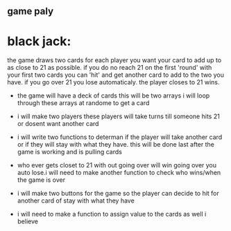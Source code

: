 ## game paly

# black jack:
 the game draws two cards for each player 
you want your card to add up to as close to 21 as possible.
if you do no reach 21 on the first 'round' with your first two cards you can 'hit' and get another card to add to the two you have.
if you go over 21 you lose automaticaly. 
the player closes to 21 wins.


*  the game will have a deck of cards 
this will be two arrays 
i will loop through these arrays at randome to get a card 

*  i will make two players 
these players will take turns till someone hits 21 or dosent want another card 

* i will write two functions to determan if the player will take another card or if they will stay with what they have. this will be done last after the game is working and is pulling cards

* who ever gets closet to 21 with out going over will win going over you auto lose.i will need to make another function to check who wins/when the game is over 

* i will make two buttons for the game so the player can decide to hit for another card of stay with what they have 

* i will need to make a function to assign value to the cards as well i believe

